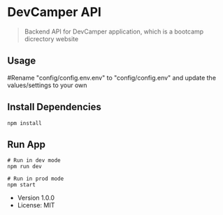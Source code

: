 # DevCamper API

> Backend API for DevCamper application, which is a bootcamp dicrectory website

## Usage

#Rename "config/config.env.env" to "config/config.env" and update the values/settings to your own

## Install Dependencies
```
npm install
```

## Run App
```
# Run in dev mode
npm run dev

# Run in prod mode
npm start
```

- Version 1.0.0
- License: MIT